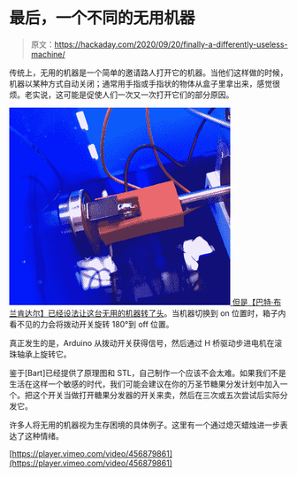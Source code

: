 # 最后，一个不同的无用机器

> 原文：<https://hackaday.com/2020/09/20/finally-a-differently-useless-machine/>

传统上，无用的机器是一个简单的邀请路人打开它的机器。当他们这样做的时候，机器以某种方式自动关闭；通常用手指或手指状的物体从盒子里拿出来，感觉很烦。老实说，这可能是促使人们一次又一次打开它们的部分原因。

[![](img/4eba11c3e98e4dde3fac288725332c3a.png) ](https://hackaday.com/wp-content/uploads/2020/09/differently-useless-box-guts.png) [但是【巴特·布兰肯达尔】已经设法让这台无用的机器转了头](http://www.instructables.com/id/The-Different-Useless-Machine/)。当机器切换到 on 位置时，箱子内看不见的力会将拨动开关旋转 180°到 off 位置。

真正发生的是，Arduino 从拨动开关获得信号，然后通过 H 桥驱动步进电机在滚珠轴承上旋转它。

鉴于[Bart]已经提供了原理图和 STL，自己制作一个应该不会太难。如果我们不是生活在这样一个敏感的时代，我们可能会建议在你的万圣节糖果分发计划中加入一个。把这个开关当做打开糖果分发器的开关来卖，然后在三次或五次尝试后实际分发它。

许多人将无用的机器视为生存困境的具体例子。这里有一个通过熄灭蜡烛进一步表达了这种情绪。

[https://player.vimeo.com/video/456879861](https://player.vimeo.com/video/456879861)